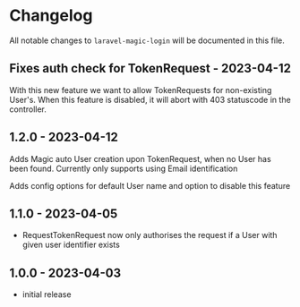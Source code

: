 # Changelog

All notable changes to `laravel-magic-login` will be documented in this file.

## Fixes auth check for TokenRequest - 2023-04-12

With this new feature we want to allow TokenRequests for non-existing User's.
When this feature is disabled, it will abort with 403 statuscode in the controller.

## 1.2.0 - 2023-04-12

Adds Magic auto User creation upon TokenRequest, when no User has been found.
Currently only supports using Email identification

Adds config options for default User name and option to disable this feature

## 1.1.0 - 2023-04-05

- RequestTokenRequest now only authorises the request if a User with given user identifier exists

## 1.0.0 - 2023-04-03

- initial release
